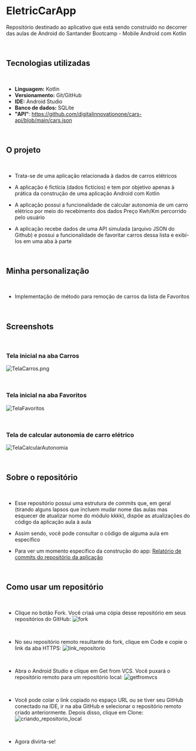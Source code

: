 # EletricCarApp

Repositório destinado ao aplicativo que está sendo construído no decorrer das aulas de Android do Santander Bootcamp - Mobile Android com Kotlin

<br>

## Tecnologias utilizadas

<br>

* **Linguagem:** Kotlin
* **Versionamento:** Git/GitHub
* **IDE:** Android Studio
* **Banco de dados:** SQLite
* **"API"**: https://github.com/digitalinnovationone/cars-api/blob/main/cars.json

<br>

## O projeto

<br>

* Trata-se de uma aplicação relacionada à dados de carros elétricos
- A aplicação é fictícia (dados fictícios) e tem por objetivo apenas à prática da construção de uma aplicação Android com Kotlin
* A aplicação possui a funcionalidade de calcular autonomia de um carro elétrico por meio do recebimento dos dados Preço Kwh/Km percorrido pelo usuário
- A aplicação recebe dados de uma API simulada (arquivo JSON do Github) e possui a funcionalidade de favoritar carros dessa lista e exibí-los em uma aba à parte

<br> 

## Minha personalização

<br>

* Implementação de método para remoção de carros da lista de Favoritos

<br>

## Screenshots

<br>

### Tela inicial na aba Carros
![TelaCarros.png](https://github.com/jessicaraissapessoa/EletricCarApp/assets/103599234/f941342d-2859-4589-8a27-c90a0dad6f3e)

<br>

### Tela inicial na aba Favoritos
![TelaFavoritos](https://github.com/jessicaraissapessoa/EletricCarApp/assets/103599234/deb41da7-81ad-41db-ac65-acf1852dbc59)

<br>

### Tela de calcular autonomia de carro elétrico
![TelaCalcularAutonomia](https://github.com/jessicaraissapessoa/EletricCarApp/assets/103599234/0f85eba4-1cb1-4b24-88bd-08381e9029f3)

<br>

## Sobre o repositório

<br>

* Esse repositório possui uma estrutura de commits que, em geral (tirando alguns lapsos que incluem mudar nome das aulas mas esquecer de atualizar nome do módulo kkkk), dispõe as atualizações do código da aplicação aula à aula
- Assim sendo, você pode consultar o código de alguma aula em específico
* Para ver um momento específico da construção do app: [Relatório de commits do repositório da aplicação](https://github.com/jessicaraissapessoa/EletricCarApp/activity?ref=main)

<br>

## Como usar um repositório

<br>

* Clique no botão Fork. Você criaá uma cópia desse repositório em seus repositórios do GitHub:
![fork](https://github.com/jessicaraissapessoa/desafio-projeto-meu-primeiro-app--dio-bootcamp-santander-dio-2023/assets/103599234/55d24bc1-3739-4711-b706-5c84d1d26fa6)

<br>

* No seu repositório remoto resultante do fork, clique em Code e copie o link da aba HTTPS:
![link_repositorio](https://github.com/jessicaraissapessoa/desafio-projeto-meu-primeiro-app--dio-bootcamp-santander-dio-2023/assets/103599234/099d753e-bb2f-4d46-b6a2-112255c3a302)

<br>

* Abra o Android Studio e clique em Get from VCS. Você puxará o repositório remoto para um repositório local:
![getfromvcs](https://github.com/jessicaraissapessoa/desafio-projeto-meu-primeiro-app--dio-bootcamp-santander-dio-2023/assets/103599234/7dbc0d9b-2774-4e4c-b12b-dcffce22624b)

<br>

* Você pode colar o link copiado no espaço URL ou se tiver seu GitHub conectado na IDE, ir na aba GitHub e selecionar o repositório remoto criado anteriormente. Depois disso, clique em Clone:
![criando_repositorio_local](https://github.com/jessicaraissapessoa/desafio-projeto-meu-primeiro-app--dio-bootcamp-santander-dio-2023/assets/103599234/cd110245-b7e1-4bb7-be4d-bb07e5639947)

<br>

* Agora divirta-se!
